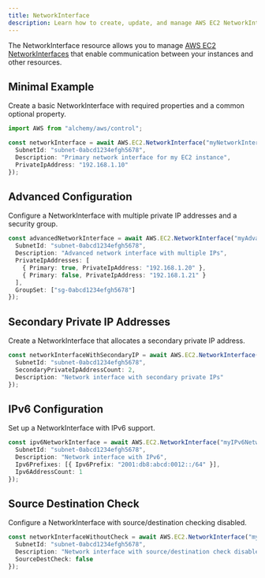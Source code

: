 ```yaml
---
title: NetworkInterface
description: Learn how to create, update, and manage AWS EC2 NetworkInterfaces using Alchemy Cloud Control.
---
```



The NetworkInterface resource allows you to manage [AWS EC2 NetworkInterfaces](https://docs.aws.amazon.com/ec2/latest/userguide/) that enable communication between your instances and other resources. 

## Minimal Example

Create a basic NetworkInterface with required properties and a common optional property.

```ts
import AWS from "alchemy/aws/control";

const networkInterface = await AWS.EC2.NetworkInterface("myNetworkInterface", {
  SubnetId: "subnet-0abcd1234efgh5678",
  Description: "Primary network interface for my EC2 instance",
  PrivateIpAddress: "192.168.1.10"
});
```

## Advanced Configuration

Configure a NetworkInterface with multiple private IP addresses and a security group.

```ts
const advancedNetworkInterface = await AWS.EC2.NetworkInterface("myAdvancedNetworkInterface", {
  SubnetId: "subnet-0abcd1234efgh5678",
  Description: "Advanced network interface with multiple IPs",
  PrivateIpAddresses: [
    { Primary: true, PrivateIpAddress: "192.168.1.20" },
    { Primary: false, PrivateIpAddress: "192.168.1.21" }
  ],
  GroupSet: ["sg-0abcd1234efgh5678"]
});
```

## Secondary Private IP Addresses

Create a NetworkInterface that allocates a secondary private IP address.

```ts
const networkInterfaceWithSecondaryIP = await AWS.EC2.NetworkInterface("myNetworkInterfaceWithSecondaryIP", {
  SubnetId: "subnet-0abcd1234efgh5678",
  SecondaryPrivateIpAddressCount: 2,
  Description: "Network interface with secondary private IPs"
});
```

## IPv6 Configuration

Set up a NetworkInterface with IPv6 support.

```ts
const ipv6NetworkInterface = await AWS.EC2.NetworkInterface("myIPv6NetworkInterface", {
  SubnetId: "subnet-0abcd1234efgh5678",
  Description: "Network interface with IPv6",
  Ipv6Prefixes: [{ Ipv6Prefix: "2001:db8:abcd:0012::/64" }],
  Ipv6AddressCount: 1
});
```

## Source Destination Check

Configure a NetworkInterface with source/destination checking disabled.

```ts
const networkInterfaceWithoutCheck = await AWS.EC2.NetworkInterface("myNetworkInterfaceWithoutCheck", {
  SubnetId: "subnet-0abcd1234efgh5678",
  Description: "Network interface with source/destination check disabled",
  SourceDestCheck: false
});
```
